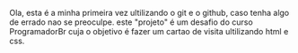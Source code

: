 Ola, esta é a minha primeira vez ultilizando o git e o github, caso tenha algo de errado nao se preoculpe.
este "projeto" é um desafio do curso ProgramadorBr cuja o objetivo é fazer um cartao de visita ultilizando html e css.